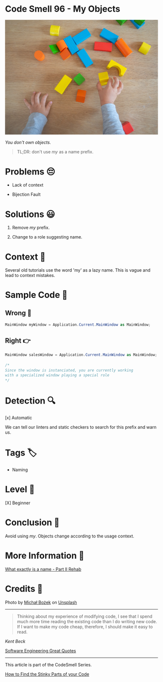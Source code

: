 # Code Smell 96 - My Objects

![Code Smell 96 - My Objects](Code%20Smell%2096%20-%20My%20Objects.jpg)

*You don't own objects.*

> TL;DR: don't use *my* as a name prefix.

# Problems 😔 

- Lack of context

- Bijection Fault

# Solutions 😃

1. Remove *my* prefix. 

2. Change to a role suggesting name.

# Context 💬

Several old tutorials use the word 'my' as a lazy name. 
This is vague and lead to context mistakes.

# Sample Code 📖

## Wrong 🚫

<!-- [Gist Url](https://gist.github.com/mcsee/5c9ab47e5af40a643dee30ace2b57a93) -->

```csharp
MainWindow myWindow = Application.Current.MainWindow as MainWindow;
```

## Right 👉

<!-- [Gist Url](https://gist.github.com/mcsee/8d230b138e3220e08064acedd585dd7d) -->

```csharp
MainWindow salesWindow = Application.Current.MainWindow as MainWindow;

/*
Since the window is instanciated, you are currently working
with a specialized window playing a special role
*/
```

# Detection 🔍

[x] Automatic

We can tell our linters and static checkers to search for this prefix and warn us.

# Tags 🏷️

- Naming

# Level 🔋

[X] Beginner

# Conclusion 🏁

Avoid using *my*. Objects change according to the usage context.

# More Information 📕

[What exactly is a name - Part II Rehab](https://github.com/mcsee/Software-Design-Articles/tree/main/Articles/Theory/What%20exactly%20is%20a%20name%20-%20Part%20II%20Rehab/readme.md)

# Credits 🙏

Photo by [Michał Bożek](https://unsplash.com/@bozu) on [Unsplash](https://unsplash.com/s/photos/kid-toy)
  
* * *

> Thinking about my experience of modifying code, I see that I spend much more time reading the existing code than I do writing new code. If I want to make my code cheap, therefore, I should make it easy to read.

_Kent Beck_
 
[Software Engineering Great Quotes](https://github.com/mcsee/Software-Design-Articles/tree/main/Articles/Quotes/Software%20Engineering%20Great%20Quotes/readme.md)

* * *

This article is part of the CodeSmell Series.

[How to Find the Stinky Parts of your Code](https://github.com/mcsee/Software-Design-Articles/tree/main/Articles/Code%20Smells/How%20to%20Find%20the%20Stinky%20parts%20of%20your%20Code/readme.md)